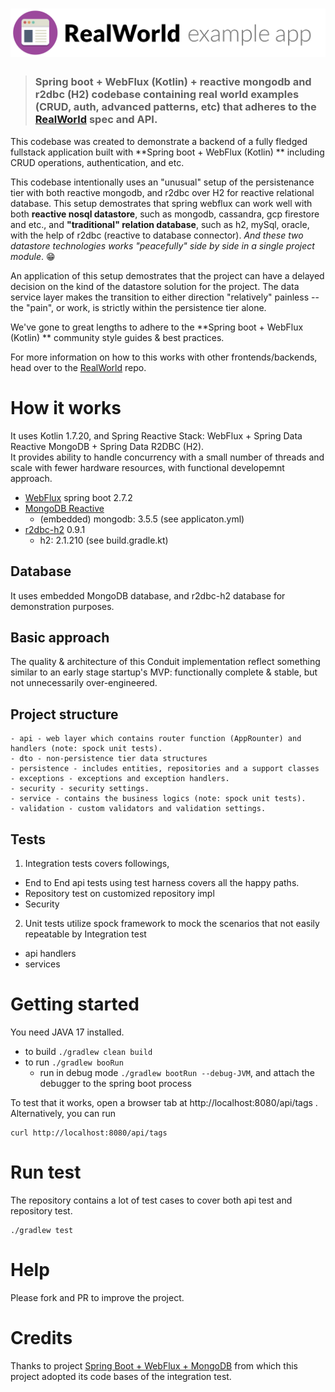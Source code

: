 # ![RealWorld Example App](logo.png)

> ### Spring boot + WebFlux (Kotlin) + reactive mongodb and r2dbc (H2) codebase containing real world examples (CRUD, auth, advanced patterns, etc) that adheres to the [RealWorld](https://github.com/gothinkster/realworld) spec and API.


This codebase was created to demonstrate a backend of a fully fledged fullstack application built with 
**Spring boot + WebFlux (Kotlin) ** including CRUD operations, authentication, and etc.

This codebase intentionally uses an "unusual" setup of the persistenance tier with both reactive mongodb, and r2dbc over 
H2 for reactive relational database. This setup demostrates that spring webflux can work well with both 
__reactive nosql datastore__, such as mongodb, cassandra, gcp firestore and etc., and __"traditional" relation database__, 
such as h2, mySql, oracle, with the help of r2dbc (reactive to database connector). _And these two datastore technologies
works "peacefully" side by side in a single project module_.  :grin:

An application of this setup demostrates that the project can have a delayed decision on the kind of the datastore solution 
for the project. The data service layer makes the transition to either direction "relatively" painless -- the "pain", or 
work, is strictly within the persistence tier alone.  

We've gone to great lengths to adhere to the **Spring boot + WebFlux (Kotlin) ** community style guides & best practices.

For more information on how to this works with other frontends/backends, head over to the [RealWorld](https://github.com/gothinkster/realworld) repo.


# How it works
It uses Kotlin 1.7.20, and Spring Reactive Stack: WebFlux + Spring Data Reactive MongoDB + Spring Data R2DBC (H2).  
It provides ability to handle concurrency with a small number of threads and scale with fewer hardware resources, with functional developemnt approach.
- [WebFlux](https://docs.spring.io/spring-framework/docs/current/reference/html/web-reactive.html) spring boot 2.7.2 
- [MongoDB Reactive](https://docs.spring.io/spring-data/mongodb/docs/current/reference/html/#mongo.reactive) 
  - (embedded) mongodb: 3.5.5 (see applicaton.yml)
- [r2dbc-h2](https://spring.io/projects/spring-data-r2dbc) 0.9.1
  - h2: 2.1.210 (see build.gradle.kt)


## Database
It uses embedded MongoDB database, and r2dbc-h2 database for demonstration purposes. 


## Basic approach
The quality & architecture of this Conduit implementation reflect something similar to an early stage startup's MVP: functionally complete & stable, but not unnecessarily over-engineered.


## Project structure
```
- api - web layer which contains router function (AppRounter) and handlers (note: spock unit tests).
- dto - non-persistence tier data structures
- persistence - includes entities, repositories and a support classes
- exceptions - exceptions and exception handlers.
- security - security settings.
- service - contains the business logics (note: spock unit tests).
- validation - custom validators and validation settings.
```
## Tests
1. Integration tests covers followings, 
- End to End api tests using test harness covers all the happy paths.
- Repository test on customized repository impl
- Security
2. Unit tests utilize spock framework to mock the scenarios that not easily repeatable by Integration test
- api handlers
- services


# Getting started
You need JAVA 17 installed.
* to build `./gradlew clean build`
* to run `./gradlew booRun`
  * run in debug mode `./gradlew bootRun --debug-JVM`, and attach the debugger to the spring boot process

To test that it works, open a browser tab at http://localhost:8080/api/tags .  
Alternatively, you can run
```
curl http://localhost:8080/api/tags
```

# Run test

The repository contains a lot of test cases to cover both api test and repository test.

```
./gradlew test
```

# Help

Please fork and PR to improve the project.

# Credits

Thanks to project [Spring Boot + WebFlux + MongoDB](https://github.com/a-mountain/realworld-spring-webflux) from which 
this project adopted its code bases of the integration test.

